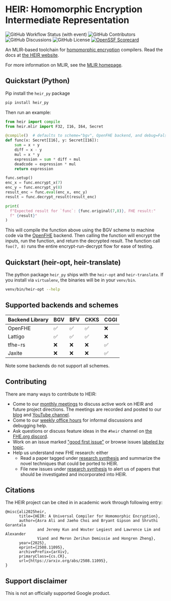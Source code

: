 # HEIR: Homomorphic Encryption Intermediate Representation

![GitHub Workflow Status (with event)](https://img.shields.io/github/actions/workflow/status/google/heir/build_and_test.yml)
![GitHub Contributors](https://img.shields.io/github/contributors/google/heir)
![GitHub Discussions](https://img.shields.io/github/discussions/google/heir)
![GitHub License](https://img.shields.io/github/license/google/heir)
[![OpenSSF Scorecard](https://api.securityscorecards.dev/projects/github.com/google/heir/badge)](https://securityscorecards.dev/viewer/?uri=github.com/google/heir)

An MLIR-based toolchain for
[homomorphic encryption](https://en.wikipedia.org/wiki/Homomorphic_encryption)
compilers. Read the docs at [the HEIR website](https://heir.dev).

For more information on MLIR, see the [MLIR homepage](https://mlir.llvm.org/).

## Quickstart (Python)

Pip install the `heir_py` package

```bash
pip install heir_py
```

Then run an example:

```python
from heir import compile
from heir.mlir import F32, I16, I64, Secret

@compile()  # defaults to scheme="bgv", OpenFHE backend, and debug=False
def func(x: Secret[I16], y: Secret[I16]):
    sum = x + y
    diff = x - y
    mul = x * y
    expression = sum * diff + mul
    deadcode = expression * mul
    return expression

func.setup()
enc_x = func.encrypt_x(7)
enc_y = func.encrypt_y(8)
result_enc = func.eval(enc_x, enc_y)
result = func.decrypt_result(result_enc)

print(
  f"Expected result for `func`: {func.original(7,8)}, FHE result:"
  f" {result}"
)
```

This will compile the function above using the BGV scheme to machine code via
the [OpenFHE](https://openfhe-development.readthedocs.io/en/latest/) backend.
Then calling the function will encrypt the inputs, run the function, and return
the decrypted result. The function call `foo(7, 8)` runs the entire
encrypt-run-decrypt flow for ease of testing.

## Quickstart (heir-opt, heir-translate)

The python package `heir_py` ships with the `heir-opt` and `heir-translate`. If
you install via `virtualenv`, the binaries will be in your `venv/bin`.

```bash
venv/bin/heir-opt --help
```

## Supported backends and schemes

| Backend Library | BGV | BFV | CKKS | CGGI |
| --------------- | --- | --- | ---- | ---- |
| OpenFHE         | ✅  | ✅  | ✅   | ❌   |
| Lattigo         | ✅  | ✅  | ✅   | ❌   |
| tfhe-rs         | ❌  | ❌  | ❌   | ✅   |
| Jaxite          | ❌  | ❌  | ❌   | ✅   |

Note some backends do not support all schemes.

## Contributing

There are many ways to contribute to HEIR:

- Come to our [monthly meetings](https://heir.dev/community/) to discuss active
  work on HEIR and future project directions. The meetings are recorded and
  posted to our [blog](https://heir.dev/blog/) and
  [YouTube channel](https://www.youtube.com/@HEIRCompiler).
- Come to our [weekly office hours](https://heir.dev/community/) for informal
  discussions and debugging help.
- Ask questions or discuss feature ideas in the `#heir` channel on
  [the FHE.org discord](https://discord.fhe.org/).
- Work on an issue marked
  ["good first issue"](https://github.com/google/heir/issues?q=is%3Aopen+is%3Aissue+label%3A%22good+first+issue%22)
  or browse issues [labeled by topic](https://github.com/google/heir/labels).
- Help us understand new FHE research: either
  - Read a paper tagged under
    [research synthesis](https://github.com/google/heir/labels/research%20synthesis)
    and summarize the novel techniques that could be ported to HEIR.
  - File new issues under
    [research synthesis](https://github.com/google/heir/labels/research%20synthesis)
    to alert us of papers that should be investigated and incorporated into
    HEIR.

## Citations

The HEIR project can be cited in in academic work through following entry:

```text
@misc{ali2025heir,
      title={HEIR: A Universal Compiler for Homomorphic Encryption},
      author={Asra Ali and Jaeho Choi and Bryant Gipson and Shruthi Gorantala
              and Jeremy Kun and Wouter Legiest and Lawrence Lim and Alexander
              Viand and Meron Zerihun Demissie and Hongren Zheng},
      year={2025},
      eprint={2508.11095},
      archivePrefix={arXiv},
      primaryClass={cs.CR},
      url={https://arxiv.org/abs/2508.11095},
}
```

## Support disclaimer

This is not an officially supported Google product.

<!-- mdformat global-off -->
